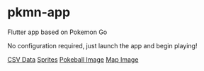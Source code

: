 # pkmn-app

Flutter app based on Pokemon Go


No configuration required, just launch the app and begin playing!

[CSV Data](https://pokemondb.net/tools/text-list)
[Sprites](https://github.com/PokeAPI/sprites)
[Pokeball Image](https://purepng.com/photo/19587/clipart-pokeball)
[Map Image](https://www.port.ac.uk/sites/default/files/2023-05/campus-map.pdf)